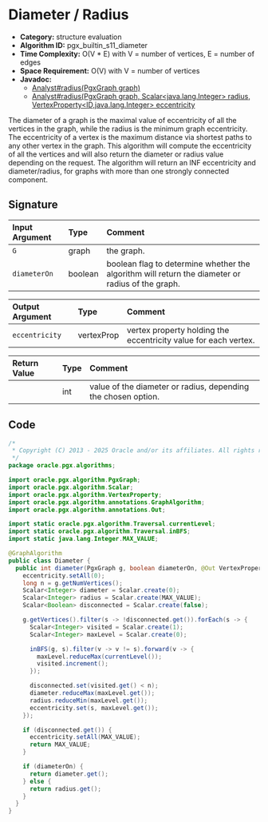 # Diameter / Radius

- **Category:** structure evaluation
- **Algorithm ID:** pgx_builtin_s11_diameter
- **Time Complexity:** O(V * E) with V = number of vertices, E = number of edges
- **Space Requirement:** O(V) with V = number of vertices
- **Javadoc:**
  - [Analyst#radius(PgxGraph graph)](https://docs.oracle.com/en/database/oracle/property-graph/25.1/spgjv/oracle/pgx/api/Analyst.html#radius_oracle_pgx_api_PgxGraph_)
  - [Analyst#radius(PgxGraph graph, Scalar<java.lang.Integer> radius, VertexProperty<ID,java.lang.Integer> eccentricity](https://docs.oracle.com/en/database/oracle/property-graph/25.1/spgjv/oracle/pgx/api/Analyst.html#radius_oracle_pgx_api_PgxGraph_oracle_pgx_api_Scalar_oracle_pgx_api_VertexProperty_)

The diameter of a graph is the maximal value of eccentricity of all the vertices in the graph, while the radius is the minimum graph eccentricity. The eccentricity of a vertex is the maximum distance via shortest paths to any other vertex in the graph. This algorithm will compute the eccentricity of all the vertices and will also return the diameter or radius value depending on the request. The algorithm will return an INF eccentricity and diameter/radius, for graphs with more than one strongly connected component.

## Signature

| Input Argument | Type | Comment |
| :--- | :--- | :--- |
| `G` | graph | the graph. |
| `diameterOn` | boolean | boolean flag to determine whether the algorithm will return the diameter or radius of the graph. |

| Output Argument | Type | Comment |
| :--- | :--- | :--- |
| `eccentricity` | vertexProp<int> | vertex property holding the eccentricity value for each vertex. |

| Return Value | Type | Comment |
| :--- | :--- | :--- |
| | int | value of the diameter or radius, depending the chosen option. |

## Code

```java
/*
 * Copyright (C) 2013 - 2025 Oracle and/or its affiliates. All rights reserved.
 */
package oracle.pgx.algorithms;

import oracle.pgx.algorithm.PgxGraph;
import oracle.pgx.algorithm.Scalar;
import oracle.pgx.algorithm.VertexProperty;
import oracle.pgx.algorithm.annotations.GraphAlgorithm;
import oracle.pgx.algorithm.annotations.Out;

import static oracle.pgx.algorithm.Traversal.currentLevel;
import static oracle.pgx.algorithm.Traversal.inBFS;
import static java.lang.Integer.MAX_VALUE;

@GraphAlgorithm
public class Diameter {
  public int diameter(PgxGraph g, boolean diameterOn, @Out VertexProperty<Integer> eccentricity) {
    eccentricity.setAll(0);
    long n = g.getNumVertices();
    Scalar<Integer> diameter = Scalar.create(0);
    Scalar<Integer> radius = Scalar.create(MAX_VALUE);
    Scalar<Boolean> disconnected = Scalar.create(false);

    g.getVertices().filter(s -> !disconnected.get()).forEach(s -> {
      Scalar<Integer> visited = Scalar.create(1);
      Scalar<Integer> maxLevel = Scalar.create(0);

      inBFS(g, s).filter(v -> v != s).forward(v -> {
        maxLevel.reduceMax(currentLevel());
        visited.increment();
      });

      disconnected.set(visited.get() < n);
      diameter.reduceMax(maxLevel.get());
      radius.reduceMin(maxLevel.get());
      eccentricity.set(s, maxLevel.get());
    });

    if (disconnected.get()) {
      eccentricity.setAll(MAX_VALUE);
      return MAX_VALUE;
    }

    if (diameterOn) {
      return diameter.get();
    } else {
      return radius.get();
    }
  }
}
```
